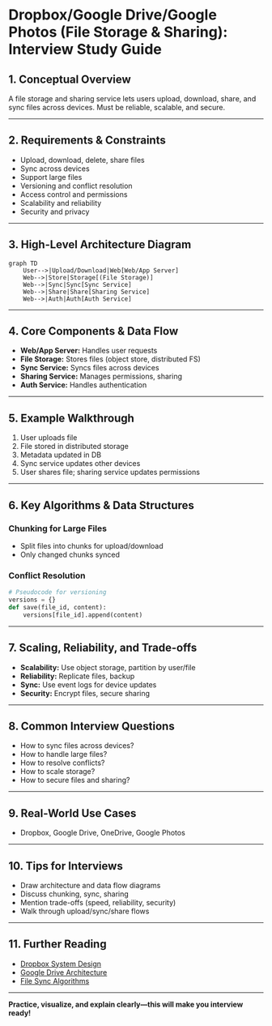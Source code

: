 # Dropbox/Google Drive/Google Photos (File Storage & Sharing): Interview Study Guide

## 1. Conceptual Overview
A file storage and sharing service lets users upload, download, share, and sync files across devices. Must be reliable, scalable, and secure.

---

## 2. Requirements & Constraints
- Upload, download, delete, share files
- Sync across devices
- Support large files
- Versioning and conflict resolution
- Access control and permissions
- Scalability and reliability
- Security and privacy

---

## 3. High-Level Architecture Diagram
```mermaid
graph TD
    User-->|Upload/Download|Web[Web/App Server]
    Web-->|Store|Storage[(File Storage)]
    Web-->|Sync|Sync[Sync Service]
    Web-->|Share|Share[Sharing Service]
    Web-->|Auth|Auth[Auth Service]
```


---

## 4. Core Components & Data Flow
- **Web/App Server:** Handles user requests
- **File Storage:** Stores files (object store, distributed FS)
- **Sync Service:** Syncs files across devices
- **Sharing Service:** Manages permissions, sharing
- **Auth Service:** Handles authentication

---

## 5. Example Walkthrough
1. User uploads file
2. File stored in distributed storage
3. Metadata updated in DB
4. Sync service updates other devices
5. User shares file; sharing service updates permissions

---

## 6. Key Algorithms & Data Structures
### Chunking for Large Files
- Split files into chunks for upload/download
- Only changed chunks synced

### Conflict Resolution
```python
# Pseudocode for versioning
versions = {}
def save(file_id, content):
    versions[file_id].append(content)
```

---

## 7. Scaling, Reliability, and Trade-offs
- **Scalability:** Use object storage, partition by user/file
- **Reliability:** Replicate files, backup
- **Sync:** Use event logs for device updates
- **Security:** Encrypt files, secure sharing

---

## 8. Common Interview Questions
- How to sync files across devices?
- How to handle large files?
- How to resolve conflicts?
- How to scale storage?
- How to secure files and sharing?

---

## 9. Real-World Use Cases
- Dropbox, Google Drive, OneDrive, Google Photos

---

## 10. Tips for Interviews
- Draw architecture and data flow diagrams
- Discuss chunking, sync, sharing
- Mention trade-offs (speed, reliability, security)
- Walk through upload/sync/share flows

---

## 11. Further Reading
- [Dropbox System Design](https://www.geeksforgeeks.org/system-design/design-dropbox-a-system-design-interview-question/)
- [Google Drive Architecture](https://www.geeksforgeeks.org/system-design/design-google-drive-system-design/)
- [File Sync Algorithms](https://en.wikipedia.org/wiki/File_synchronization)

---

**Practice, visualize, and explain clearly—this will make you interview ready!**
